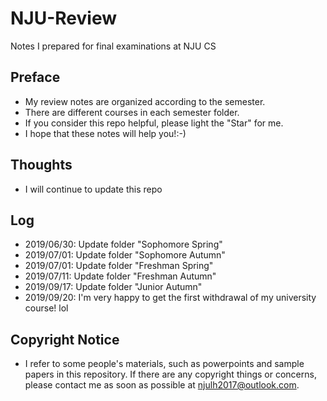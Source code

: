 # NJU-Review
Notes I prepared for final examinations at NJU CS
## Preface
- My review notes are organized according to the semester.
- There are different courses in each semester folder.
- If you consider this repo helpful, please light the "Star" for me.
- I hope that these notes will help you!:-)
## Thoughts
- I will continue to update this repo
## Log
- 2019/06/30: Update folder "Sophomore Spring"
- 2019/07/01: Update folder "Sophomore Autumn"
- 2019/07/01: Update folder "Freshman Spring"
- 2019/07/11: Update folder "Freshman Autumn"
- 2019/09/17: Update folder "Junior Autumn"
- 2019/09/20: I'm very happy to get the first withdrawal of my university course! lol

## Copyright Notice

- I refer to some people's materials, such as powerpoints and sample papers in this repository. If there are any copyright things or concerns, please contact me as soon as possible at <njulh2017@outlook.com>.